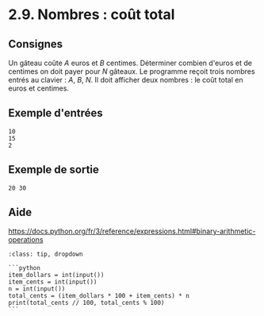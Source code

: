 # 2.9. Nombres : coût total

## Consignes

Un gâteau coûte _A_ euros et _B_ centimes. Déterminer combien d'euros et de centimes on doit payer pour _N_ gâteaux. Le programme reçoit trois nombres entrés au clavier : _A_, _B_, _N_. Il doit afficher deux nombres : le coût total en euros et centimes.

## Exemple d'entrées

```
10
15
2
```

## Exemple de sortie

```
20 30
```

## Aide

https://docs.python.org/fr/3/reference/expressions.html#binary-arithmetic-operations

<div id="pad"></div>
            <script>Pythonpad('pad', {'id': '2.9.', 'title': 'Testez votre solution ici', 'src': '# Lire un entier :\n# a = int(input())\n# Afficher la valeur de a :\n# print(a)\n'})</script>


````{admonition} Cliquez ici pour voir la solution
:class: tip, dropdown

```python
item_dollars = int(input())
item_cents = int(input())
n = int(input())
total_cents = (item_dollars * 100 + item_cents) * n
print(total_cents // 100, total_cents % 100)
```
````
